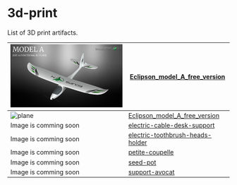 # 3d-print
List of 3D print artifacts.

| ![plane](/Eclipson_model_A_free_version/docs/plane.png) | [Eclipson_model_A_free_version](/Eclipson_model_A_free_version) |
| --- | --- |
| ![plane](<img src="/Eclipson_model_A_free_version/docs/plane.png" width="400"> ) | [Eclipson_model_A_free_version](/Eclipson_model_A_free_version) |
| Image is comming soon | [electric-cable-desk-support](/electric-cable-desk-support) |
| Image is comming soon | [electric-toothbrush-heads-holder](/electric-toothbrush-heads-holder) |
| Image is comming soon | [petite-coupelle](/petite-coupelle) |
| Image is comming soon | [seed-pot](/seed-pot) |
| Image is comming soon | [support-avocat](/support-avocat) |
